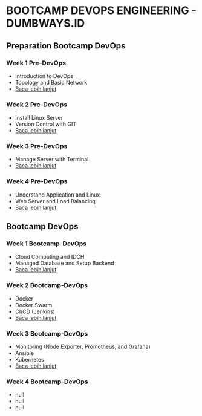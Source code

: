 # BOOTCAMP DEVOPS ENGINEERING - DUMBWAYS.ID
## Preparation Bootcamp DevOps
### Week 1 Pre-DevOps
- Introduction to DevOps
- Topology and Basic Network
- [Baca lebih lanjut](preparation-bootcamp-devops/week-1/README.md)

### Week 2 Pre-DevOps
- Install Linux Server
- Version Control with GIT
- [Baca lebih lanjut](preparation-bootcamp-devops/week-2/README.md)

### Week 3 Pre-DevOps
- Manage Server with Terminal
- [Baca lebih lanjut](preparation-bootcamp-devops/week-3/README.md)

### Week 4 Pre-DevOps
- Understand Application and Linux
- Web Server and Load Balancing
- [Baca lebih lanjut](preparation-bootcamp-devops/week-4/README.md)

## Bootcamp DevOps

### Week 1 Bootcamp-DevOps
- Cloud Computing and IDCH
- Managed Database and Setup Backend
- [Baca lebih lanjut](bootcamp-devops/week-1/README.md)
  
### Week 2 Bootcamp-DevOps
- Docker
- Docker Swarm
- CI/CD (Jenkins)
- [Baca lebih lanjut](bootcamp-devops/week-2/README.md)
### Week 3 Bootcamp-DevOps
- Monitoring (Node Exporter, Promotheus, and Grafana)
- Ansible
- Kubernetes
- [Baca lebih lanjut](bootcamp-devops/week-3/README.md)
### Week 4 Bootcamp-DevOps
- null
- null
- null